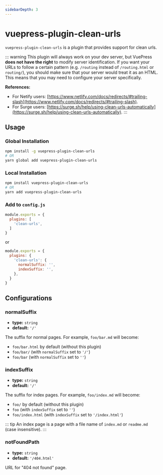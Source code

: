 ```yaml
---
sidebarDepth: 3
---
```


# vuepress-plugin-clean-urls <GitHubLink repo="vuepress/vuepress-plugin-clean-urls"/>

`vuepress-plugin-clean-urls` is a plugin that provides support for clean urls.

::: warning
This plugin will always work on your dev server, but VuePress **does not have the right** to modify server identification. If you want your URLs to follow a certain pattern (e.g. `/routing` instead of `/routing.html` or `routing/`), you should make sure that your server would treat it as an HTML. This means that you may need to configure your server specifically.

**References:**

- For Netify users: [https://www.netlify.com/docs/redirects/#trailing-slash](https://www.netlify.com/docs/redirects/#trailing-slash).
- For Surge users: [https://surge.sh/help/using-clean-urls-automatically](https://surge.sh/help/using-clean-urls-automatically).
:::

## Usage

### Global Installation

```bash
npm install -g vuepress-plugin-clean-urls
# OR
yarn global add vuepress-plugin-clean-urls
```

### Local Installation

```bash
npm install vuepress-plugin-clean-urls
# OR
yarn add vuepress-plugin-clean-urls
```

### Add to `config.js`

```js
module.exports = {
  plugins: [
    'clean-urls',
  ]
}
```
or
```js
module.exports = {
  plugins: {
    'clean-urls': {
      normalSuffix: '',
      indexSuffix: '',
    },
  }
}
```

## Configurations

### normalSuffix

- **type:** `string`
- **default:** `'/'`

The suffix for normal pages. For example, `foo/bar.md` will become:

- `foo/bar.html` by default (without this plugin)
- `foo/bar/` (with `normalSuffix` set to `'/'`)
- `foo/bar` (with `normalSuffix` set to `''`)

### indexSuffix

- **type:** `string`
- **default:** `'/'`

The suffix for index pages. For example, `foo/index.md` will become:

- `foo/` by default (without this plugin)
- `foo` (with `indexSuffix` set to `''`)
- `foo/index.html` (with `indexSuffix` set to `'/index.html'`)

::: tip
An index page is a page with a file name of `index.md` or `readme.md` (case insensitive).
:::

### notFoundPath

- **type:** `string`
- **default:** `'/404.html'`

URL for "404 not found" page.


